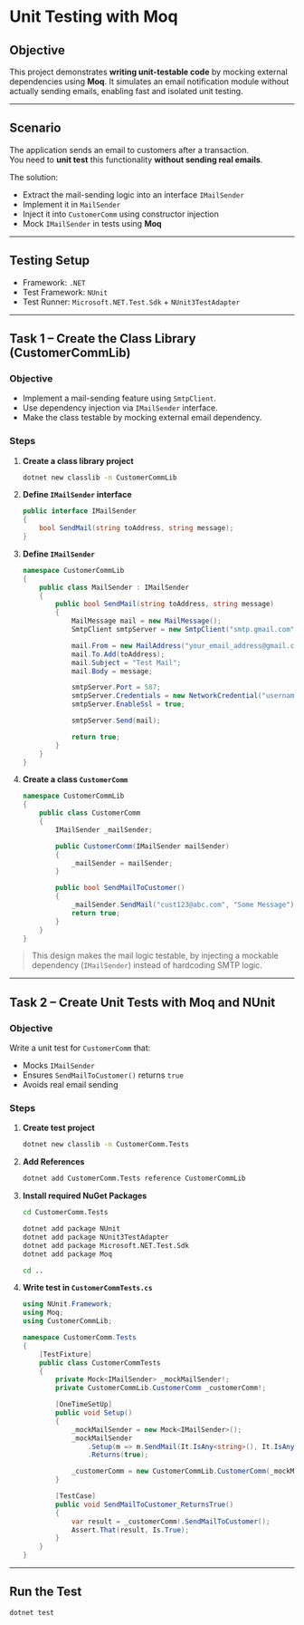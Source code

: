 # Unit Testing with Moq
## Objective

This project demonstrates **writing unit-testable code** by mocking external dependencies using **Moq**. It simulates an email notification module without actually sending emails, enabling fast and isolated unit testing.

---
## Scenario

The application sends an email to customers after a transaction.  
You need to **unit test** this functionality **without sending real emails**.

The solution:
- Extract the mail-sending logic into an interface `IMailSender`
- Implement it in `MailSender`
- Inject it into `CustomerComm` using constructor injection
- Mock `IMailSender` in tests using **Moq**
---
## Testing Setup

- Framework: `.NET`
- Test Framework: `NUnit`
- Test Runner: `Microsoft.NET.Test.Sdk` + `NUnit3TestAdapter`
---
##  Task 1 – Create the Class Library (CustomerCommLib)

###  Objective

- Implement a mail-sending feature using `SmtpClient`.
- Use dependency injection via `IMailSender` interface.
- Make the class testable by mocking external email dependency.

### Steps

1. **Create a class library project**
   ```bash
   dotnet new classlib -n CustomerCommLib
   ```
2. **Define `IMailSender` interface**
    ```csharp
    public interface IMailSender
    {
        bool SendMail(string toAddress, string message);
    }
    ```
3. **Define `IMailSender`**
    ```csharp
    namespace CustomerCommLib
    {
        public class MailSender : IMailSender
        {
            public bool SendMail(string toAddress, string message)
            {
                MailMessage mail = new MailMessage();
                SmtpClient smtpServer = new SmtpClient("smtp.gmail.com");

                mail.From = new MailAddress("your_email_address@gmail.com");
                mail.To.Add(toAddress);
                mail.Subject = "Test Mail";
                mail.Body = message;

                smtpServer.Port = 587;
                smtpServer.Credentials = new NetworkCredential("username", "password");
                smtpServer.EnableSsl = true;

                smtpServer.Send(mail);

                return true;
            }
        }
    }
    ```
4. **Create a class `CustomerComm`**
    ```csharp
    namespace CustomerCommLib
    {
        public class CustomerComm
        {
            IMailSender _mailSender;

            public CustomerComm(IMailSender mailSender)
            {
                _mailSender = mailSender;
            }

            public bool SendMailToCustomer()
            {
                _mailSender.SendMail("cust123@abc.com", "Some Message");
                return true;
            }
        }
    }
    ```
> This design makes the mail logic testable, by injecting a mockable dependency (`IMailSender`) instead of hardcoding SMTP logic.
---
##  Task 2 – Create Unit Tests with Moq and NUnit
###  Objective

Write a unit test for `CustomerComm` that:
- Mocks `IMailSender`
- Ensures `SendMailToCustomer()` returns `true`
- Avoids real email sending

### Steps
1. **Create test project**
    ```bash
    dotnet new classlib -n CustomerComm.Tests
    ```
2. **Add References**
    ```bash
    dotnet add CustomerComm.Tests reference CustomerCommLib
    ```
3. **Install required NuGet Packages**
    ```bash
    cd CustomerComm.Tests

    dotnet add package NUnit
    dotnet add package NUnit3TestAdapter
    dotnet add package Microsoft.NET.Test.Sdk
    dotnet add package Moq

    cd ..
    ```
4. **Write test in `CustomerCommTests.cs`**
    ```csharp
    using NUnit.Framework;
    using Moq;
    using CustomerCommLib;

    namespace CustomerComm.Tests
    {
        [TestFixture]
        public class CustomerCommTests
        {
            private Mock<IMailSender> _mockMailSender!;
            private CustomerCommLib.CustomerComm _customerComm!;

            [OneTimeSetUp]
            public void Setup()
            {
                _mockMailSender = new Mock<IMailSender>();
                _mockMailSender
                    .Setup(m => m.SendMail(It.IsAny<string>(), It.IsAny<string>()))
                    .Returns(true);

                _customerComm = new CustomerCommLib.CustomerComm(_mockMailSender.Object);
            }

            [TestCase]
            public void SendMailToCustomer_ReturnsTrue()
            {
                var result = _customerComm!.SendMailToCustomer();
                Assert.That(result, Is.True);
            }
        }
    }
    ```
---
## Run the Test
```bash
dotnet test
```
